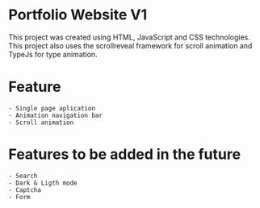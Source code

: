 # Portfolio Website V1

This project was created using HTML, JavaScript and CSS technologies. This project also uses the scrollreveal framework for scroll animation and TypeJs for type animation.

# Feature

    - Single page aplication
    - Animation navigation bar
    - Scroll animation

# Features to be added in the future

    - Search
    - Dark & Ligth mode
    - Captcha
    - Form
